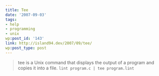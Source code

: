 ```yaml
---
title: Tee
date: '2007-09-03'
tags:
- help
- programming
- unix
wp:post_id: '143'
link: http://island94.dev/2007/09/tee/
wp:post_type: post
---
```


> tee is a Unix command that displays the output of a program and copies it into a file.
  `lint program.c | tee program.lint`
